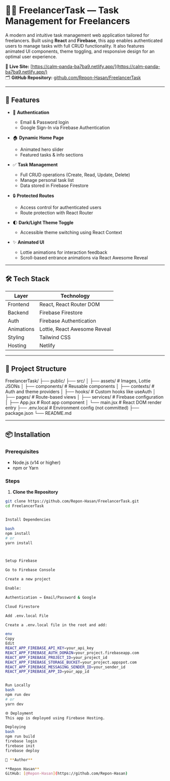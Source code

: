# 🧑‍💻 FreelancerTask — Task Management for Freelancers

A modern and intuitive task management web application tailored for freelancers. Built using **React** and **Firebase**, this app enables authenticated users to manage tasks with full CRUD functionality. It also features animated UI components, theme toggling, and responsive design for an optimal user experience.

🔗 **Live Site:** [https://calm-panda-ba7ba9.netlify.app/](https://calm-panda-ba7ba9.netlify.app/)  
🗂️ **GitHub Repository:** [github.com/Repon-Hasan/FreelancerTask](https://github.com/Repon-Hasan/FreelancerTask)

---

## 🚀 Features

- 🔐 **Authentication**
  - Email & Password login
  - Google Sign-In via Firebase Authentication

- 🏠 **Dynamic Home Page**
  - Animated hero slider
  - Featured tasks & info sections

- ✅ **Task Management**
  - Full CRUD operations (Create, Read, Update, Delete)
  - Manage personal task list
  - Data stored in Firebase Firestore

- 🔒 **Protected Routes**
  - Access control for authenticated users
  - Route protection with React Router

- 🌓 **Dark/Light Theme Toggle**
  - Accessible theme switching using React Context

- ✨ **Animated UI**
  - Lottie animations for interaction feedback
  - Scroll-based entrance animations via React Awesome Reveal

---

## 🛠 Tech Stack

| Layer         | Technology                            |
|---------------|----------------------------------------|
| Frontend      | React, React Router DOM               |
| Backend       | Firebase Firestore                    |
| Auth          | Firebase Authentication               |
| Animations    | Lottie, React Awesome Reveal          |
| Styling       | Tailwind CSS                          |
| Hosting       | Netlify                               |

---

## 📁 Project Structure
FreelancerTask/
├── public/
├── src/
│ ├── assets/ # Images, Lottie JSONs
│ ├── components/ # Reusable components
│ ├── contexts/ # Auth and theme providers
│ ├── hooks/ # Custom hooks like useAuth
│ ├── pages/ # Route-based views
│ ├── services/ # Firebase configuration
│ ├── App.jsx # Root app component
│ └── main.jsx # React DOM render entry
├── .env.local # Environment config (not committed)
├── package.json
└── README.md


---

## 📦 Installation

### Prerequisites

- Node.js (v14 or higher)
- npm or Yarn

### Steps

1. **Clone the Repository**

```bash
git clone https://github.com/Repon-Hasan/FreelancerTask.git
cd FreelancerTask


Install Dependencies

bash
npm install
# or
yarn install



Setup Firebase

Go to Firebase Console

Create a new project

Enable:

Authentication → Email/Password & Google

Cloud Firestore

Add .env.local File

Create a .env.local file in the root and add:

env
Copy
Edit
REACT_APP_FIREBASE_API_KEY=your_api_key
REACT_APP_FIREBASE_AUTH_DOMAIN=your_project.firebaseapp.com
REACT_APP_FIREBASE_PROJECT_ID=your_project_id
REACT_APP_FIREBASE_STORAGE_BUCKET=your_project.appspot.com
REACT_APP_FIREBASE_MESSAGING_SENDER_ID=your_sender_id
REACT_APP_FIREBASE_APP_ID=your_app_id


Run Locally
bash
npm run dev
# or
yarn dev

🌐 Deployment
This app is deployed using Firebase Hosting.

Deploying
bash
npm run build
firebase login
firebase init
firebase deploy

👤 **Author**

**Repon Hasan**  
GitHub: [@Repon-Hasan](https://github.com/Repon-Hasan)


